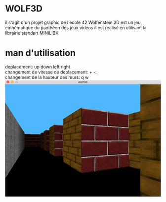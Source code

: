 #							WOLF3D

il s'agit d'un projet graphic de l'ecole 42
Wolfenstein 3D est un jeu embématique du panthéon des jeux vidéos
il est réalisé en utilisant la librairie standart MINILIBX

# man d'utilisation

deplacement:                up down left right <br/>
changement de vitesse de deplacement:    + -: <br/>
changement de la hauteur des murs:    q w <br/>
![](img.png)

